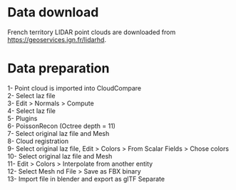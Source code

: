# Data download
French territory LIDAR point clouds are downloaded from https://geoservices.ign.fr/lidarhd.

# Data preparation
1- Point cloud is imported into CloudCompare\
2- Select laz file\
3- Edit > Normals > Compute\
4- Select laz file\
5- Plugins\
6- PoissonRecon (Octree depth = 11)\
7- Select original laz file and Mesh\
8- Cloud registration\
9- Select original laz file, Edit > Colors > From Scalar Fields > Chose colors\
10- Select original laz file and Mesh\
11- Edit > Colors > Interpolate from another entity\
12- Select Mesh nd File > Save as FBX binary\
13- Import file in blender and export as glTF Separate
